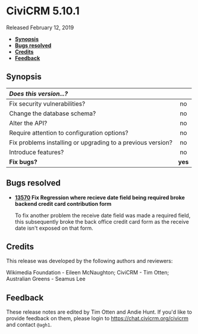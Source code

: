 # CiviCRM 5.10.1

Released February 12, 2019

- **[Synopsis](#synopsis)**
- **[Bugs resolved](#bugs)**
- **[Credits](#credits)**
- **[Feedback](#feedback)**

## <a name="synopsis"></a>Synopsis

| *Does this version...?*                                         |         |
|:--------------------------------------------------------------- |:-------:|
| Fix security vulnerabilities?                                   |   no    |
| Change the database schema?                                     |   no    |
| Alter the API?                                                  |   no    |
| Require attention to configuration options?                     |   no    |
| Fix problems installing or upgrading to a previous version?     |   no    |
| Introduce features?                                             |   no    |
| **Fix bugs?**                                                   | **yes** |

## <a name="bugs"></a>Bugs resolved

- **[13570](https://github.com/civicrm/civicrm-core/pull/13570) Fix Regression
  where recieve date field being required broke backend credit card contribution
  form**

  To fix another problem the receive date field was made a required field, this 
  subsequently broke the back office credit card form as the receive date isn't
  exposed on that form.

## <a name="credits"></a>Credits

This release was developed by the following authors and reviewers:

Wikimedia Foundation - Eileen McNaughton; CiviCRM - Tim
Otten; Australian Greens - Seamus Lee

## <a name="feedback"></a>Feedback

These release notes are edited by Tim Otten and Andie Hunt.  If you'd like to
provide feedback on them, please login to https://chat.civicrm.org/civicrm and
contact `@agh1`.
